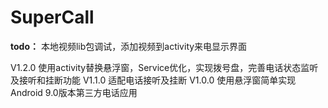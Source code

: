 # SuperCall

**todo：** 本地视频lib包调试，添加视频到activity来电显示界面

V1.2.0 使用activity替换悬浮窗，Service优化，实现拨号盘，完善电话状态监听及接听和挂断功能
V1.1.0 适配电话接听及挂断
V1.0.0 使用悬浮窗简单实现Android 9.0版本第三方电话应用

